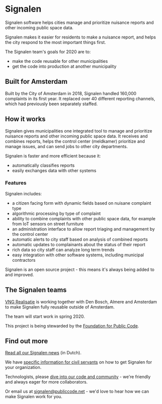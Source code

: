 # Signalen

Signalen software helps cities manage and prioritize nuisance reports and other incoming public space data.

Signalen makes it easier for residents to make a nuisance report, and helps the city respond to the most important things first.

The Signalen team's goals for 2020 are to:

* make the code reusable for other municipalities
* get the code into production at another municipality

## Built for Amsterdam

Built by the City of Amsterdam in 2018, Signalen handled 160,000 complaints in its first year. It replaced over 40 different reporting channels, which had previously been separately staffed.

## How it works

Signalen gives municipalities one integrated tool to manage and prioritize nuisance reports and other incoming public space data. It receives and combines reports, helps the control center (meldkamer) prioritize and manage issues, and can send jobs to other city departments.

Signalen is faster and more efficient because it:

* automatically classifies reports
* easily exchanges data with other systems

### Features

Signalen includes:

* a citizen facing form with dynamic fields based on nuisane complaint type
* algorithmic processing by type of complaint
* ability to combine complaints with other public space data, for example from IoT sensors on street furniture
* an administration interface to allow report triaging and management by the control center
* automatic alerts to city staff based on analysis of combined reports
* automatic updates to complainants about the status of their report
* rich data so city staff can analyze long term trends
* easy integration with other software systems, including municipal contractors

Signalen is an open source project - this means it's always being added to and improved.

## The Signalen teams

[VNG Realisatie](https://www.vngrealisatie.nl/) is working together with Den Bosch, Almere and Amsterdam to make Signalen fully reusable outside of Amsterdam.

The team will start work in spring 2020.

This project is being stewarded by the [Foundation for Public Code](https://publiccode.net/).

## Find out more

[Read all our Signalen news](https://commonground.nl/groups/view/54477168/signalen) (in Dutch).

We have [specific information for civil servants](civil-servants.md) on how to get Signalen for your organization.

Technologists, please [dive into our code and community](developers.md) - we're friendly and always eager for more collaborators.

Or email us at <signalen@publiccode.net> - we'd love to hear how we can make Signalen work for you.
